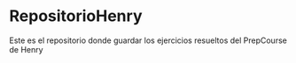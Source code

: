 # RepositorioHenry
Este es el repositorio donde guardar los ejercicios resueltos del PrepCourse de Henry